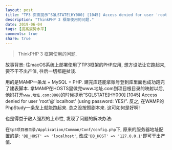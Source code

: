 ```yaml
---
layout: post
title: "TP3 页面提示“SQLSTATE[HY000] [1045] Access denied for user 'root'@'localhost'(using password: YES)”错误"
description: "ThinkPHP 3 框架使用的问题."
date: 2019-06-04
tags: [提高姿势水平]
comments: true
share: true
---
```


> ThinkPHP 3 框架使用的问题.

故事背景: 往macOS系统上部署使用了TP3框架的PHP应用, 想方设法让它跑起来, 要不干不出产值, 往后一切都是扯谈.


用的是MAMP一条龙 + MySQL + PHP. 建完库还能拿账号登到库里面也成功跑完了建表脚本. 拿MAMP在HOSTS里做完www.地址.com到项目根目录的映射以后, 他妈打开`www.地址.com:8888`的时候提示“SQLSTATE[HY000] [1045] Access denied for user 'root'@'localhost' (using password: YES)”. 反之, 在WAMP的PhpStudy一条龙上就能跑起来. 总之没按照剧本来. 这可如何是好啊!

也是得益于敝人强烈的上市性, 发现了问题的解决办法:

在`tp3项目根目录/Application/Common/Conf/config.php`下, 原来的服务器地址配置的是: `'DB_HOST' => 'localhost'`, 改成`'DB_HOST' => '127.0.0.1'`即可干出产值.



